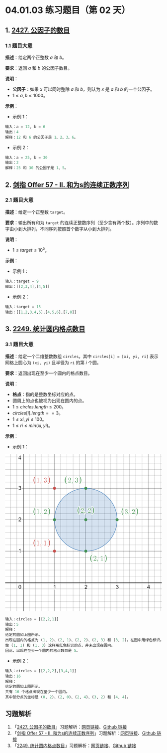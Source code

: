 # 04.01.03 练习题目（第 02 天）

## 1. [2427. 公因子的数目](https://leetcode.cn/problems/number-of-common-factors/)

### 1.1 题目大意

**描述**：给定两个正整数 $a$ 和 $b$。

**要求**：返回 $a$ 和 $b$ 的公因子数目。

**说明**：

- **公因子**：如果 $x$ 可以同时整除 $a$ 和 $b$，则认为 $x$ 是 $a$ 和 $b$ 的一个公因子。
- $1 \le a, b \le 1000$。

**示例**：

- 示例 1：

```python
输入：a = 12, b = 6
输出：4
解释：12 和 6 的公因子是 1、2、3、6。
```

- 示例 2：

```python
输入：a = 25, b = 30
输出：2
解释：25 和 30 的公因子是 1、5。
```

## 2. [剑指 Offer 57 - II. 和为s的连续正数序列](https://leetcode.cn/problems/he-wei-sde-lian-xu-zheng-shu-xu-lie-lcof/)

### 2.1 题目大意

**描述**：给定一个正整数 `target`。

**要求**：输出所有和为 `target` 的连续正整数序列（至少含有两个数）。序列中的数字由小到大排列，不同序列按照首个数字从小到大排列。

**说明**：

- $1 \le target \le 10^5$。

**示例**：

- 示例 1：

```python
输入：target = 9
输出：[[2,3,4],[4,5]]
```

- 示例 2：

```python
输入：target = 15
输出：[[1,2,3,4,5],[4,5,6],[7,8]]
```

## 3. [2249. 统计圆内格点数目](https://leetcode.cn/problems/count-lattice-points-inside-a-circle/)

### 3.1 题目大意

  **描述**：给定一个二维整数数组 `circles`。其中 `circles[i] = [xi, yi, ri]` 表示网格上圆心为 `(xi, yi)` 且半径为 `ri` 的第 $i$ 个圆。

**要求**：返回出现在至少一个圆内的格点数目。

**说明**：

- **格点**：指的是整数坐标对应的点。
- 圆周上的点也被视为出现在圆内的点。
- $1 \le circles.length \le 200$。
- $circles[i].length == 3$。
- $1 \le xi, yi \le 100$。
- $1 \le ri \le min(xi, yi)$。

**示例**：

- 示例 1：

![](../../images/20201024224901.png)

```python
输入：circles = [[2,2,1]]
输出：5
解释：
给定的圆如上图所示。
出现在圆内的格点为 (1, 2)、(2, 1)、(2, 2)、(2, 3) 和 (3, 2)，在图中用绿色标识。
像 (1, 1) 和 (1, 3) 这样用红色标识的点，并未出现在圆内。
因此，出现在至少一个圆内的格点数目是 5。
```

- 示例 2：

```python
输入：circles = [[2,2,2],[3,4,1]]
输出：16
解释：
给定的圆如上图所示。
共有 16 个格点出现在至少一个圆内。
其中部分点的坐标是 (0, 2)、(2, 0)、(2, 4)、(3, 2) 和 (4, 4)。
```

## 习题解析

1. 「[2427. 公因子的数目](https://leetcode.cn/problems/number-of-common-factors/)」习题解析：[网页链接](https://datawhalechina.github.io/leetcode-notes/#/solutions/2427)、[Github 链接](https://github.com/datawhalechina/leetcode-notes/blob/main/docs/solutions/2427.md)
2. 「[剑指 Offer 57 - II. 和为s的连续正数序列](https://leetcode.cn/problems/he-wei-sde-lian-xu-zheng-shu-xu-lie-lcof/)」习题解析：[网页链接](https://datawhalechina.github.io/leetcode-notes/#/solutions/Offer-57-II)、[Github 链接](https://github.com/datawhalechina/leetcode-notes/blob/main/docs/solutions/Offer-57-II.md)
3. 「[2249. 统计圆内格点数目](https://leetcode.cn/problems/count-lattice-points-inside-a-circle/)」习题解析：[网页链接](https://datawhalechina.github.io/leetcode-notes/#/solutions/2249)、[Github 链接](https://github.com/datawhalechina/leetcode-notes/blob/main/docs/solutions/2249.md)

